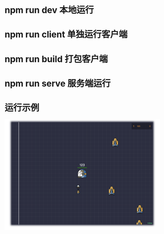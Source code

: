 # npm run dev 本地运行
# npm run client 单独运行客户端
# npm run build 打包客户端
# npm run serve 服务端运行

# 运行示例
![example.png](example.png)